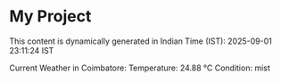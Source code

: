 # My Project

This content is dynamically generated in Indian Time (IST): 2025-09-01 23:11:24 IST


Current Weather in Coimbatore:
Temperature: 24.88 °C
Condition: mist
